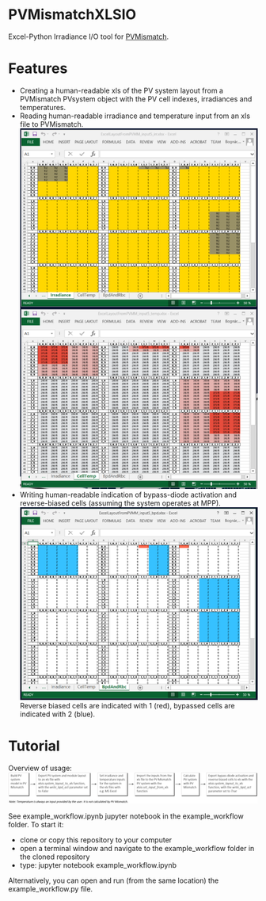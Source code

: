 # PVMismatchXLSIO
Excel-Python Irradiance I/O tool for [PVMismatch](https://github.com/SunPower/PVMismatch).

# Features
* Creating a human-readable xls of the PV system layout from a PVMismatch PVsystem object with the PV cell indexes, irradiances and temperatures.
* Reading human-readable irradiance and temperature input from an xls file to PVMismatch.
![](example_workflow/IrradTemperatureInput.PNG "irradiance and temperature input in excel")
* Writing human-readable indication of bypass-diode activation and reverse-biased cells (assuming the system operates at MPP).
![](example_workflow/BypassDiodeAndReverseBiasedCellsOutput.PNG "output in excel")
Reverse biased cells are indicated with 1 (red), bypassed cells are indicated with 2 (blue).

# Tutorial
Overview of usage:
![](example_workflow/xlsio_workflow_chart.PNG "workflow")

See example_workflow.ipynb jupyter notebook in the example_workflow folder.
To start it:

* clone or copy this repository to your computer
* open a terminal window and navigate to the example_workflow folder in the cloned repository
* type: jupyter notebook example_workflow.ipynb

Alternatively, you can open and run (from the same location) the example_workflow.py file.
